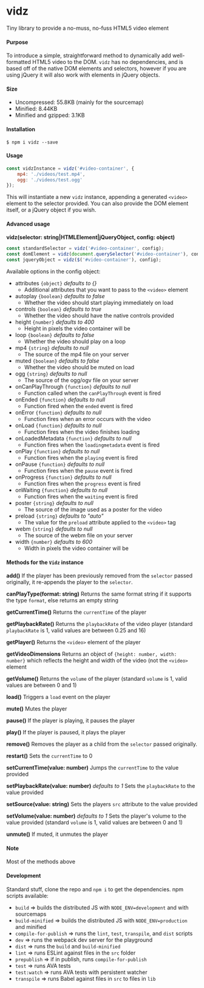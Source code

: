 vidz
===========

Tiny library to provide a no-muss, no-fuss HTML5 video element

#### Purpose

To introduce a simple, straightforward method to dynamically add well-formatted HTML5 video to the DOM. `vidz` has no dependencies, and is based off of the native DOM elements and selectors, however if you are using jQuery it will also work with elements in jQuery objects.

#### Size

+ Uncompressed: 55.8KB (mainly for the sourcemap)
+ Minified: 8.44KB
+ Minified and gzipped: 3.1KB

#### Installation

```
$ npm i vidz --save
```

#### Usage

```javascript
const vidzInstance = vidz('#video-container', {
    mp4: './videos/test.mp4',
    ogg: './videos/test.ogg'
});
```

This will instantiate a new `vidz` instance, appending a generated `<video>` element to the selector provided. You can also provide the DOM element itself, or a jQuery object if you wish.

#### Advanced usage

**vidz(selector: string|HTMLElement|jQueryObject, config: object)**

```javascript
const standardSelector = vidz('#video-container', config);
const domElement = vidz(document.querySelector('#video-container'), config);
const jqueryObject = vidz($('#video-container'), config);
```

Available options in the config object:
* attributes `{object}` *defaults to {}*
    * Additional attributes that you want to pass to the `<video>` element
* autoplay `{boolean}` *defaults to false*
    * Whether the video should start playing immediately on load
* controls `{boolean}` *defaults to true*
    * Whether the video should have the native controls provided
* height `{number}` *defaults to 400*
    * Height in pixels the video container will be
* loop `{boolean}` *defaults to false*
    * Whether the video should play on a loop
* mp4 `{string}` *defaults to null*
    * The source of the mp4 file on your server
* muted `{boolean}` *defaults to false*
    * Whether the video should be muted on load
* ogg `{string}` *defaults to null*
    * The source of the ogg/ogv file on your server
* onCanPlayThrough `{function}` *defaults to null*
    * Function called when the `canPlayThrough` event is fired
* onEnded `{function}` *defaults to null*
    * Function fired when the `ended` event is fired
* onError `{function}` *defaults to null*
    * Function fires when an error occurs with the video
* onLoad `{function}` *defaults to null*
    * Function fires when the video finishes loading
* onLoadedMetadata `{function}` *defaults to null*
    * Function fires when the `loadingmetadata` event is fired
* onPlay `{function}` *defaults to null*
    * Function fires when the `playing` event is fired
* onPause `{function}` *defaults to null*
    * Function fires when the `pause` event is fired
* onProgress `{function}` *defaults to null*
    * Function fires when the `progress` event is fired
* onWaiting `{function}` *defaults to null*
    * Function fires when the `waiting` event is fired
* poster `{string}` *defaults to null*
    * The source of the image used as a poster for the video
* preload `{string}` *defaults to "auto"*
    * The value for the `preload` attribute applied to the `<video>` tag
* webm `{string}` *defaults to null*
    * The source of the webm file on your server
* width `{number}` *defaults to 600*
    * Width in pixels the video container will be

#### Methods for the `Vidz` instance

**add()**
If the player has been previously removed from the `selector` passed originally, it re-appends the player to the `selector`.

**canPlayType(format: string)**
Returns the same format string if it supports the type `format`, else returns an empty string

**getCurrentTime()**
Returns the `currentTime` of the player

**getPlaybackRate()**
Returns the `playbackRate` of the video player (standard `playbackRate` is 1, valid values are between 0.25 and 16)

**getPlayer()**
Returns the `<video>` element of the player

**getVideoDimensions**
Returns an object of `{height: number, width: number}` which reflects the height and width of the video (not the `<video>` element

**getVolume()**
Returns the `volume` of the player (standard `volume` is 1, valid values are between 0 and 1)

**load()**
Triggers a `load` event on the player

**mute()**
Mutes the player

**pause()**
If the player is playing, it pauses the player

**play()**
If the player is paused, it plays the player

**remove()**
Removes the player as a child from the `selector` passed originally.

**restart()**
Sets the `currentTime` to 0

**setCurrentTime(value: number)**
Jumps the `currentTime` to the value provided

**setPlaybackRate(value: number)** *defaults to 1*
Sets the `playbackRate` to the value provided

**setSource(value: string)**
Sets the players `src` attribute to the value provided

**setVolume(value: number)** *defaults to 1*
Sets the player's volume to the value provided (standard `volume` is 1, valid values are between 0 and 1)

**unmute()**
If muted, it unmutes the player

#### Note

Most of the methods above

#### Development

Standard stuff, clone the repo and `npm i` to get the dependencies. npm scripts available:
* `build` => builds the distributed JS with `NODE_ENV=development` and with sourcemaps
* `build-minified` => builds the distributed JS with `NODE_ENV=production` and minified
* `compile-for-publish` => runs the `lint`, `test`, `transpile`, and `dist` scripts
* `dev` => runs the webpack dev server for the playground
* `dist` => runs the `build` and `build-minified`
* `lint` => runs ESLint against files in the `src` folder
* `prepublish` => if in publish, runs `compile-for-publish`
* `test` => runs AVA tests
* `test:watch` => runs AVA tests with persistent watcher
* `transpile` => runs Babel against files in `src` to files in `lib`
